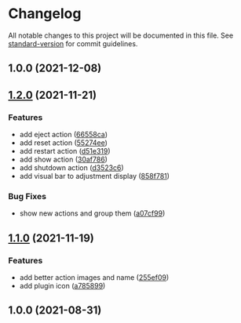# Changelog

All notable changes to this project will be documented in this file. See [standard-version](https://github.com/conventional-changelog/standard-version) for commit guidelines.

## 1.0.0 (2021-12-08)

## [1.2.0](https://github.com/XeroxDev/Loupedeck-plugin-VoiceMeeter/compare/v1.1.0...v1.2.0) (2021-11-21)


### Features

* add eject action ([66558ca](https://github.com/XeroxDev/Loupedeck-plugin-VoiceMeeter/commit/66558cafb6b482028684e59543f716b1d8016214))
* add reset action ([55274ee](https://github.com/XeroxDev/Loupedeck-plugin-VoiceMeeter/commit/55274eeb9327f25e64dbc8afb4aa5dc857452f2c))
* add restart action ([d51e319](https://github.com/XeroxDev/Loupedeck-plugin-VoiceMeeter/commit/d51e31979da9b998c5ff033b38819ea66a2e0d61))
* add show action ([30af786](https://github.com/XeroxDev/Loupedeck-plugin-VoiceMeeter/commit/30af786ddefe31513e3ce098d3c91278a4e549d8))
* add shutdown action ([d3523c6](https://github.com/XeroxDev/Loupedeck-plugin-VoiceMeeter/commit/d3523c65b8788d2c784f3198d72860fcc9e79db8))
* add visual bar to adjustment display ([858f781](https://github.com/XeroxDev/Loupedeck-plugin-VoiceMeeter/commit/858f781a35f653717a17b93bc8f83f49f924a100))


### Bug Fixes

* show new actions and group them ([a07cf99](https://github.com/XeroxDev/Loupedeck-plugin-VoiceMeeter/commit/a07cf99d17685220b07fac52694faacf1cc1f14b))

## [1.1.0](https://github.com/XeroxDev/Loupedeck-plugin-VoiceMeeter/compare/v1.0.0...v1.1.0) (2021-11-19)


### Features

* add better action images and name ([255ef09](https://github.com/XeroxDev/Loupedeck-plugin-VoiceMeeter/commit/255ef09539d33c40fe41579fb251be65b11f5d2e))
* add plugin icon ([a785899](https://github.com/XeroxDev/Loupedeck-plugin-VoiceMeeter/commit/a785899e40dc85f18feb8d383096dec4d6c685a8))

## 1.0.0 (2021-08-31)
